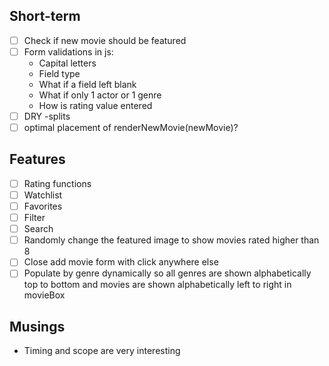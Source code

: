 ## Short-term

- [ ] Check if new movie should be featured
- [ ] Form validations in js:
  - Capital letters
  - Field type
  - What if a field left blank
  - What if only 1 actor or 1 genre
  - How is rating value entered
- [ ] DRY
      -splits
- [ ] optimal placement of renderNewMovie(newMovie)?

## Features

- [ ] Rating functions
- [ ] Watchlist
- [ ] Favorites
- [ ] Filter
- [ ] Search
- [ ] Randomly change the featured image to show movies rated higher than 8
- [ ] Close add movie form with click anywhere else
- [ ] Populate by genre dynamically so all genres are shown alphabetically top to bottom and movies are shown alphabetically left to right in movieBox

## Musings

- Timing and scope are very interesting
